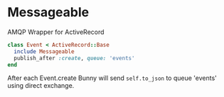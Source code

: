Messageable
===========

AMQP Wrapper for ActiveRecord

```ruby
class Event < ActiveRecord::Base
  include Messageable
  publish_after :create, queue: 'events'
end
```

After each Event.create Bunny will send ```self.to_json``` to queue 'events' using direct exchange.

